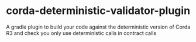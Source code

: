 # corda-deterministic-validator-plugin
A gradle plugin to build your code against the deterministic version of Corda R3 and check you only use deterministic calls in contract calls
